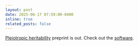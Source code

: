 ```yaml
---
layout: post
date: 2025-06-17 07:59:00-0400
inline: true
related_posts: false
---
```


[Pleiotropic heritability](https://doi.org/10.1101/2025.06.10.25329261) preprint is out. Check out the [software](https://github.com/yjzhao1004/pleioh2g).  
